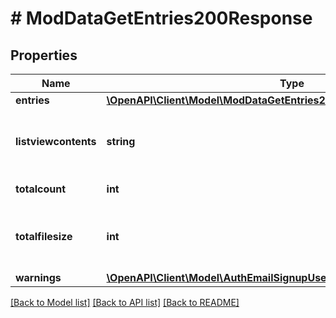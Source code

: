 # # ModDataGetEntries200Response

## Properties

Name | Type | Description | Notes
------------ | ------------- | ------------- | -------------
**entries** | [**\OpenAPI\Client\Model\ModDataGetEntries200ResponseEntriesInner[]**](ModDataGetEntries200ResponseEntriesInner.md) |  |
**listviewcontents** | **string** | The list view contents as is rendered in the site. | [optional] [default to 'null']
**totalcount** | **int** | Total count of records. | [default to null]
**totalfilesize** | **int** | Total size (bytes) of the files included in the records. | [default to null]
**warnings** | [**\OpenAPI\Client\Model\AuthEmailSignupUser200ResponseWarningsInner[]**](AuthEmailSignupUser200ResponseWarningsInner.md) |  | [optional]

[[Back to Model list]](../../README.md#models) [[Back to API list]](../../README.md#endpoints) [[Back to README]](../../README.md)
